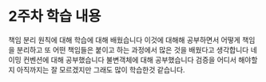 # 2주차 학습 내용
책임 분리 원칙에 대해 학습에 대해 배웠습니다 이것에 대해해 공부하면서 어떻게 책임을 분리하고 또 어떤 책임들은 붙이고 하는 과정에서 많은 것을 배웠다고 생각합니다
네이밍 컨벤션에 대해 공부했습니다
불변객체에 대해 공부했습니다
검증을 어디서 해야할지 아직까지는 잘 모르겠지만 그래도 많이 학습한것 같습니다.